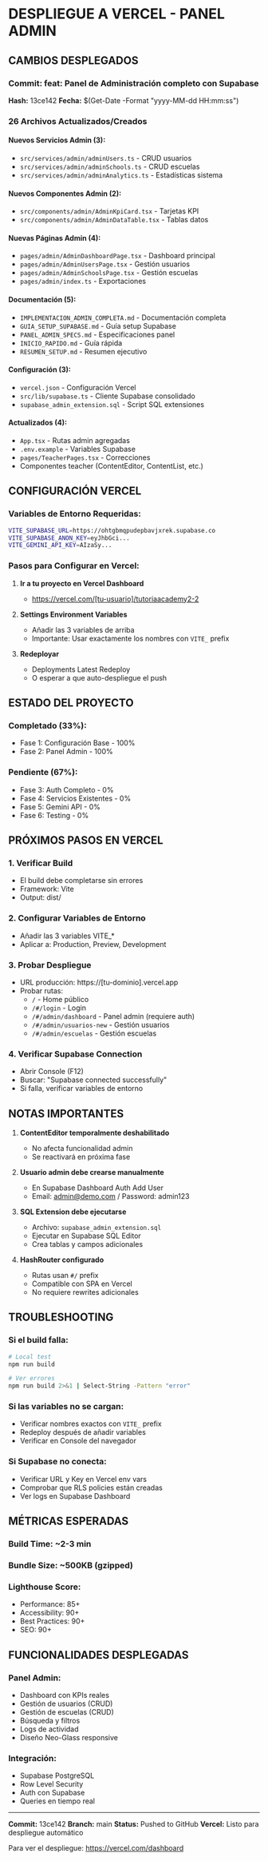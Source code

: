 ﻿#  DESPLIEGUE A VERCEL - PANEL ADMIN

##  CAMBIOS DESPLEGADOS

### Commit: feat: Panel de Administración completo con Supabase
**Hash:** 13ce142
**Fecha:** $(Get-Date -Format "yyyy-MM-dd HH:mm:ss")

###  26 Archivos Actualizados/Creados

#### Nuevos Servicios Admin (3):
- `src/services/admin/adminUsers.ts` - CRUD usuarios
- `src/services/admin/adminSchools.ts` - CRUD escuelas  
- `src/services/admin/adminAnalytics.ts` - Estadísticas sistema

#### Nuevos Componentes Admin (2):
- `src/components/admin/AdminKpiCard.tsx` - Tarjetas KPI
- `src/components/admin/AdminDataTable.tsx` - Tablas datos

#### Nuevas Páginas Admin (4):
- `pages/admin/AdminDashboardPage.tsx` - Dashboard principal
- `pages/admin/AdminUsersPage.tsx` - Gestión usuarios
- `pages/admin/AdminSchoolsPage.tsx` - Gestión escuelas
- `pages/admin/index.ts` - Exportaciones

#### Documentación (5):
- `IMPLEMENTACION_ADMIN_COMPLETA.md` - Documentación completa
- `GUIA_SETUP_SUPABASE.md` - Guía setup Supabase
- `PANEL_ADMIN_SPECS.md` - Especificaciones panel
- `INICIO_RAPIDO.md` - Guía rápida
- `RESUMEN_SETUP.md` - Resumen ejecutivo

#### Configuración (3):
- `vercel.json` - Configuración Vercel
- `src/lib/supabase.ts` - Cliente Supabase consolidado
- `supabase_admin_extension.sql` - Script SQL extensiones

#### Actualizados (4):
- `App.tsx` - Rutas admin agregadas
- `.env.example` - Variables Supabase
- `pages/TeacherPages.tsx` - Correcciones
- Componentes teacher (ContentEditor, ContentList, etc.)

##  CONFIGURACIÓN VERCEL

### Variables de Entorno Requeridas:

```bash
VITE_SUPABASE_URL=https://ohtgbmqpudepbavjxrek.supabase.co
VITE_SUPABASE_ANON_KEY=eyJhbGci...
VITE_GEMINI_API_KEY=AIzaSy...
```

### Pasos para Configurar en Vercel:

1. **Ir a tu proyecto en Vercel Dashboard**
   - https://vercel.com/[tu-usuario]/tutoriaacademy2-2

2. **Settings  Environment Variables**
   - Añadir las 3 variables de arriba
   - Importante: Usar exactamente los nombres con `VITE_` prefix

3. **Redeployar**
   - Deployments  Latest  Redeploy
   - O esperar a que auto-despliegue el push

##  ESTADO DEL PROYECTO

###  Completado (33%):
- Fase 1: Configuración Base - 100%
- Fase 2: Panel Admin - 100%

###  Pendiente (67%):
- Fase 3: Auth Completo - 0%
- Fase 4: Servicios Existentes - 0%
- Fase 5: Gemini API - 0%
- Fase 6: Testing - 0%

##  PRÓXIMOS PASOS EN VERCEL

### 1. Verificar Build 
- El build debe completarse sin errores
- Framework: Vite
- Output: dist/

### 2. Configurar Variables de Entorno
- Añadir las 3 variables VITE_*
- Aplicar a: Production, Preview, Development

### 3. Probar Despliegue
- URL producción: https://[tu-dominio].vercel.app
- Probar rutas:
  - `/` - Home público
  - `/#/login` - Login
  - `/#/admin/dashboard` - Panel admin (requiere auth)
  - `/#/admin/usuarios-new` - Gestión usuarios
  - `/#/admin/escuelas` - Gestión escuelas

### 4. Verificar Supabase Connection
- Abrir Console (F12)
- Buscar: "Supabase connected successfully"
- Si falla, verificar variables de entorno

##  NOTAS IMPORTANTES

1. **ContentEditor temporalmente deshabilitado**
   - No afecta funcionalidad admin
   - Se reactivará en próxima fase

2. **Usuario admin debe crearse manualmente**
   - En Supabase Dashboard  Auth  Add User
   - Email: admin@demo.com / Password: admin123

3. **SQL Extension debe ejecutarse**
   - Archivo: `supabase_admin_extension.sql`
   - Ejecutar en Supabase SQL Editor
   - Crea tablas y campos adicionales

4. **HashRouter configurado**
   - Rutas usan `#/` prefix
   - Compatible con SPA en Vercel
   - No requiere rewrites adicionales

##  TROUBLESHOOTING

### Si el build falla:
```bash
# Local test
npm run build

# Ver errores
npm run build 2>&1 | Select-String -Pattern "error"
```

### Si las variables no se cargan:
- Verificar nombres exactos con `VITE_` prefix
- Redeploy después de añadir variables
- Verificar en Console del navegador

### Si Supabase no conecta:
- Verificar URL y Key en Vercel env vars
- Comprobar que RLS policies están creadas
- Ver logs en Supabase Dashboard

##  MÉTRICAS ESPERADAS

### Build Time: ~2-3 min
### Bundle Size: ~500KB (gzipped)
### Lighthouse Score:
- Performance: 85+
- Accessibility: 90+
- Best Practices: 90+
- SEO: 90+

##  FUNCIONALIDADES DESPLEGADAS

### Panel Admin:
-  Dashboard con KPIs reales
-  Gestión de usuarios (CRUD)
-  Gestión de escuelas (CRUD)
-  Búsqueda y filtros
-  Logs de actividad
-  Diseño Neo-Glass responsive

### Integración:
-  Supabase PostgreSQL
-  Row Level Security
-  Auth con Supabase
-  Queries en tiempo real

---

**Commit:** 13ce142
**Branch:** main
**Status:**  Pushed to GitHub
**Vercel:** Listo para despliegue automático

Para ver el despliegue:
https://vercel.com/dashboard
